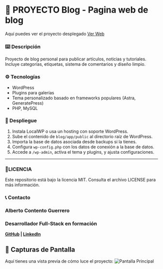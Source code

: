 # 📝 PROYECTO Blog - Pagina web de blog
Aquí puedes ver el proyecto desplegado [Ver Web](https://blog.pruebas-alberto.online/)

### ⌨️ Descripción  
Proyecto de blog personal para publicar artículos, noticias y tutoriales. Incluye categorías, etiquetas, sistema de comentarios y diseño limpio.


### ⚙️ Tecnologías  
- WordPress  
- Plugins para galerías 
- Tema personalizado basado en frameworks populares (Astra, GeneratePress)  
- PHP, MySQL  

### 🚀 Despliegue  
1. Instala LocalWP o usa un hosting con soporte WordPress.  
2. Sube el contenido de `blog/app/public` al directorio raíz de WordPress.  
3. Importa la base de datos asociada desde backups si la tienes.  
4. Configura `wp-config.php` con los datos de conexión a la base de datos.  
5. Accede a `/wp-admin`, activa el tema y plugins, y ajusta configuraciones.  

---

### 📄LICENCIA
Este repositorio está bajo la licencia MIT. Consulta el archivo LICENSE para más información.

### 📞 Contacto
### Alberto Contento Guerrero
### Desarrollador Full-Stack en formación
**[GitHub](https://github.com/AlbertoContento) | [LinkedIn](https://www.linkedin.com/in/alberto-contento-guerrero/)**

## 🎨 Capturas de Pantalla 
Aquí tienes una vista previa de cómo luce el proyecto:
![Pantalla Principal](https://github.com/AlbertoContento/Instagram/blob/main/assets/Captura%20de%20pantalla.png)